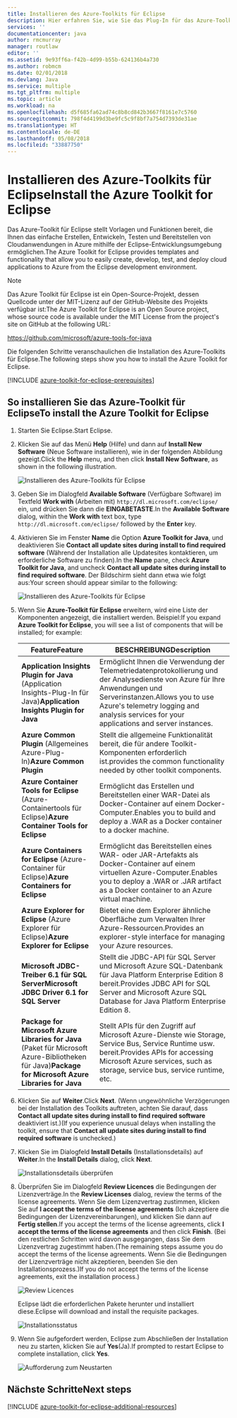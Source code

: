 ```yaml
---
title: Installieren des Azure-Toolkits für Eclipse
description: Hier erfahren Sie, wie Sie das Plug-In für das Azure-Toolkit für Eclipse installieren, um in Azure Cloudanwendungen zu erstellen und bereitzustellen.
services: ''
documentationcenter: java
author: rmcmurray
manager: routlaw
editor: ''
ms.assetid: 9e93ff6a-f42b-4d99-b55b-624136b4a730
ms.author: robmcm
ms.date: 02/01/2018
ms.devlang: Java
ms.service: multiple
ms.tgt_pltfrm: multiple
ms.topic: article
ms.workload: na
ms.openlocfilehash: d5f685fa62ad74c8b8cd842b3667f8161e7c5760
ms.sourcegitcommit: 798f4d4199d3be9fc5c9f8bf7a754d7393de31ae
ms.translationtype: HT
ms.contentlocale: de-DE
ms.lasthandoff: 05/08/2018
ms.locfileid: "33887750"
---
```

# <a name="install-the-azure-toolkit-for-eclipse"></a><span data-ttu-id="3d5fd-103">Installieren des Azure-Toolkits für Eclipse</span><span class="sxs-lookup"><span data-stu-id="3d5fd-103">Install the Azure Toolkit for Eclipse</span></span>

<span data-ttu-id="3d5fd-104">Das Azure-Toolkit für Eclipse stellt Vorlagen und Funktionen bereit, die Ihnen das einfache Erstellen, Entwickeln, Testen und Bereitstellen von Cloudanwendungen in Azure mithilfe der Eclipse-Entwicklungsumgebung ermöglichen.</span><span class="sxs-lookup"><span data-stu-id="3d5fd-104">The Azure Toolkit for Eclipse provides templates and functionality that allow you to easily create, develop, test, and deploy cloud applications to Azure from the Eclipse development environment.</span></span>

> [!NOTE] 
> 
> <span data-ttu-id="3d5fd-105">Das Azure Toolkit für Eclipse ist ein Open-Source-Projekt, dessen Quellcode unter der MIT-Lizenz auf der GitHub-Website des Projekts verfügbar ist:</span><span class="sxs-lookup"><span data-stu-id="3d5fd-105">The Azure Toolkit for Eclipse is an Open Source project, whose source code is available under the MIT License from the project's site on GitHub at the following URL:</span></span> 
> 
> <https://github.com/microsoft/azure-tools-for-java> 
> 

<span data-ttu-id="3d5fd-106">Die folgenden Schritte veranschaulichen die Installation des Azure-Toolkits für Eclipse.</span><span class="sxs-lookup"><span data-stu-id="3d5fd-106">The following steps show you how to install the Azure Toolkit for Eclipse.</span></span>

[!INCLUDE [azure-toolkit-for-eclipse-prerequisites](../includes/azure-toolkit-for-eclipse-prerequisites.md)]

## <a name="to-install-the-azure-toolkit-for-eclipse"></a><span data-ttu-id="3d5fd-107">So installieren Sie das Azure-Toolkit für Eclipse</span><span class="sxs-lookup"><span data-stu-id="3d5fd-107">To install the Azure Toolkit for Eclipse</span></span>

1. <span data-ttu-id="3d5fd-108">Starten Sie Eclipse.</span><span class="sxs-lookup"><span data-stu-id="3d5fd-108">Start Eclipse.</span></span>

1. <span data-ttu-id="3d5fd-109">Klicken Sie auf das Menü **Help** (Hilfe) und dann auf **Install New Software** (Neue Software installieren), wie in der folgenden Abbildung gezeigt.</span><span class="sxs-lookup"><span data-stu-id="3d5fd-109">Click the **Help** menu, and then click **Install New Software**, as shown in the following illustration.</span></span>
   
   ![Installieren des Azure-Toolkits für Eclipse][01]

1. <span data-ttu-id="3d5fd-111">Geben Sie im Dialogfeld **Available Software** (Verfügbare Software) im Textfeld **Work with** (Arbeiten mit) `http://dl.microsoft.com/eclipse/` ein, und drücken Sie dann die **EINGABETASTE**.</span><span class="sxs-lookup"><span data-stu-id="3d5fd-111">In the **Available Software** dialog, within the **Work with** text box, type `http://dl.microsoft.com/eclipse/` followed by the **Enter** key.</span></span>

1. <span data-ttu-id="3d5fd-112">Aktivieren Sie im Fenster **Name** die Option **Azure Toolkit for Java**, und deaktivieren Sie **Contact all update sites during install to find required software** (Während der Installation alle Updatesites kontaktieren, um erforderliche Software zu finden).</span><span class="sxs-lookup"><span data-stu-id="3d5fd-112">In the **Name** pane, check **Azure Toolkit for Java**, and uncheck **Contact all update sites during install to find required software**.</span></span> <span data-ttu-id="3d5fd-113">Der Bildschirm sieht dann etwa wie folgt aus:</span><span class="sxs-lookup"><span data-stu-id="3d5fd-113">Your screen should appear similar to the following:</span></span>
   
   ![Installieren des Azure-Toolkits für Eclipse][02]

1. <span data-ttu-id="3d5fd-115">Wenn Sie **Azure-Toolkit für Eclipse** erweitern, wird eine Liste der Komponenten angezeigt, die installiert werden. Beispiel:</span><span class="sxs-lookup"><span data-stu-id="3d5fd-115">If you expand **Azure Toolkit for Eclipse**, you will see a list of components that will be installed; for example:</span></span>

   | <span data-ttu-id="3d5fd-116">Feature</span><span class="sxs-lookup"><span data-stu-id="3d5fd-116">Feature</span></span> | <span data-ttu-id="3d5fd-117">BESCHREIBUNG</span><span class="sxs-lookup"><span data-stu-id="3d5fd-117">Description</span></span> | 
   |---|---| 
   | <span data-ttu-id="3d5fd-118">**Application Insights Plugin for Java** (Application Insights-Plug-In für Java)</span><span class="sxs-lookup"><span data-stu-id="3d5fd-118">**Application Insights Plugin for Java**</span></span> | <span data-ttu-id="3d5fd-119">Ermöglicht Ihnen die Verwendung der Telemetriedatenprotokollierung und der Analysedienste von Azure für Ihre Anwendungen und Serverinstanzen.</span><span class="sxs-lookup"><span data-stu-id="3d5fd-119">Allows you to use Azure's telemetry logging and analysis services for your applications and server instances.</span></span> | 
   | <span data-ttu-id="3d5fd-120">**Azure Common Plugin** (Allgemeines Azure-Plug-In)</span><span class="sxs-lookup"><span data-stu-id="3d5fd-120">**Azure Common Plugin**</span></span> | <span data-ttu-id="3d5fd-121">Stellt die allgemeine Funktionalität bereit, die für andere Toolkit-Komponenten erforderlich ist.</span><span class="sxs-lookup"><span data-stu-id="3d5fd-121">provides the common functionality needed by other toolkit components.</span></span> | 
   | <span data-ttu-id="3d5fd-122">**Azure Container Tools for Eclipse** (Azure-Containertools für Eclipse)</span><span class="sxs-lookup"><span data-stu-id="3d5fd-122">**Azure Container Tools for Eclipse**</span></span> | <span data-ttu-id="3d5fd-123">Ermöglicht das Erstellen und Bereitstellen einer WAR-Datei als Docker-Container auf einem Docker-Computer.</span><span class="sxs-lookup"><span data-stu-id="3d5fd-123">Enables you to build and deploy a .WAR as a Docker container to a docker machine.</span></span> | 
   | <span data-ttu-id="3d5fd-124">**Azure Containers for Eclipse** (Azure-Container für Eclipse)</span><span class="sxs-lookup"><span data-stu-id="3d5fd-124">**Azure Containers for Eclipse**</span></span> | <span data-ttu-id="3d5fd-125">Ermöglicht das Bereitstellen eines WAR- oder JAR-Artefakts als Docker-Container auf einem virtuellen Azure-Computer.</span><span class="sxs-lookup"><span data-stu-id="3d5fd-125">Enables you to deploy a .WAR or .JAR artifact as a Docker container to an Azure virtual machine.</span></span> | 
   | <span data-ttu-id="3d5fd-126">**Azure Explorer for Eclipse** (Azure Explorer für Eclipse)</span><span class="sxs-lookup"><span data-stu-id="3d5fd-126">**Azure Explorer for Eclipse**</span></span> | <span data-ttu-id="3d5fd-127">Bietet eine dem Explorer ähnliche Oberfläche zum Verwalten Ihrer Azure-Ressourcen.</span><span class="sxs-lookup"><span data-stu-id="3d5fd-127">Provides an explorer-style interface for managing your Azure resources.</span></span> | 
   | <span data-ttu-id="3d5fd-128">**Microsoft JDBC-Treiber 6.1 für SQL Server**</span><span class="sxs-lookup"><span data-stu-id="3d5fd-128">**Microsoft JDBC Driver 6.1 for SQL Server**</span></span> | <span data-ttu-id="3d5fd-129">Stellt die JDBC-API für SQL Server und Microsoft Azure SQL-Datenbank für Java Platform Enterprise Edition 8 bereit.</span><span class="sxs-lookup"><span data-stu-id="3d5fd-129">Provides JDBC API for SQL Server and Microsoft Azure SQL Database for Java Platform Enterprise Edition 8.</span></span> | 
   | <span data-ttu-id="3d5fd-130">**Package for Microsoft Azure Libraries for Java** (Paket für Microsoft Azure-Bibliotheken für Java)</span><span class="sxs-lookup"><span data-stu-id="3d5fd-130">**Package for Microsoft Azure Libraries for Java**</span></span> | <span data-ttu-id="3d5fd-131">Stellt APIs für den Zugriff auf Microsoft Azure-Dienste wie Storage, Service Bus, Service Runtime usw. bereit.</span><span class="sxs-lookup"><span data-stu-id="3d5fd-131">Provides APIs for accessing Microsoft Azure services, such as storage, service bus, service runtime, etc.</span></span> | 

1. <span data-ttu-id="3d5fd-132">Klicken Sie auf **Weiter**.</span><span class="sxs-lookup"><span data-stu-id="3d5fd-132">Click **Next**.</span></span> <span data-ttu-id="3d5fd-133">(Wenn ungewöhnliche Verzögerungen bei der Installation des Toolkits auftreten, achten Sie darauf, dass **Contact all update sites during install to find required software** deaktiviert ist.)</span><span class="sxs-lookup"><span data-stu-id="3d5fd-133">(If you experience unusual delays when installing the toolkit, ensure that **Contact all update sites during install to find required software** is unchecked.)</span></span>

1. <span data-ttu-id="3d5fd-134">Klicken Sie im Dialogfeld **Install Details** (Installationsdetails) auf **Weiter**.</span><span class="sxs-lookup"><span data-stu-id="3d5fd-134">In the **Install Details** dialog, click **Next**.</span></span>
   
   ![Installationsdetails überprüfen][03]

1. <span data-ttu-id="3d5fd-136">Überprüfen Sie im Dialogfeld **Review Licences** die Bedingungen der Lizenzverträge.</span><span class="sxs-lookup"><span data-stu-id="3d5fd-136">In the **Review Licenses** dialog, review the terms of the license agreements.</span></span> <span data-ttu-id="3d5fd-137">Wenn Sie dem Lizenzvertrag zustimmen, klicken Sie auf **I accept the terms of the license agreements** (Ich akzeptiere die Bedingungen der Lizenzvereinbarungen), und klicken Sie dann auf **Fertig stellen**.</span><span class="sxs-lookup"><span data-stu-id="3d5fd-137">If you accept the terms of the license agreements, click **I accept the terms of the license agreements** and then click **Finish**.</span></span> <span data-ttu-id="3d5fd-138">(Bei den restlichen Schritten wird davon ausgegangen, dass Sie dem Lizenzvertrag zugestimmt haben.</span><span class="sxs-lookup"><span data-stu-id="3d5fd-138">(The remaining steps assume you do accept the terms of the license agreements.</span></span> <span data-ttu-id="3d5fd-139">Wenn Sie die Bedingungen der Lizenzverträge nicht akzeptieren, beenden Sie den Installationsprozess.)</span><span class="sxs-lookup"><span data-stu-id="3d5fd-139">If you do not accept the terms of the license agreements, exit the installation process.)</span></span>
   
   ![Review Licences][04]
   
   <span data-ttu-id="3d5fd-141">Eclipse lädt die erforderlichen Pakete herunter und installiert diese.</span><span class="sxs-lookup"><span data-stu-id="3d5fd-141">Eclipse will download and install the requisite packages.</span></span>
   
   ![Installationsstatus][05]

1. <span data-ttu-id="3d5fd-143">Wenn Sie aufgefordert werden, Eclipse zum Abschließen der Installation neu zu starten, klicken Sie auf **Yes**(Ja).</span><span class="sxs-lookup"><span data-stu-id="3d5fd-143">If prompted to restart Eclipse to complete installation, click **Yes**.</span></span>
   
   ![Aufforderung zum Neustarten][06]

## <a name="next-steps"></a><span data-ttu-id="3d5fd-145">Nächste Schritte</span><span class="sxs-lookup"><span data-stu-id="3d5fd-145">Next steps</span></span>

[!INCLUDE [azure-toolkit-for-eclipse-additional-resources](../includes/azure-toolkit-for-eclipse-additional-resources.md)]

<!-- URL List -->

<!-- Legacy MSDN URL = https://msdn.microsoft.com/library/azure/hh690946.aspx -->

<!-- IMG List -->

[01]: media/azure-toolkit-for-eclipse-installation/eclipse-installation-01.png
[02]: media/azure-toolkit-for-eclipse-installation/eclipse-installation-02.png
[03]: media/azure-toolkit-for-eclipse-installation/eclipse-installation-03.png
[04]: media/azure-toolkit-for-eclipse-installation/eclipse-installation-04.png
[05]: media/azure-toolkit-for-eclipse-installation/eclipse-installation-05.png
[06]: media/azure-toolkit-for-eclipse-installation/eclipse-installation-06.png
